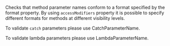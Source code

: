Checks that method parameter names conform to a format specified by the format property. By using `accessModifiers` property it is possible to specify different formats for methods at different visibility levels.

To validate `catch` parameters please use CatchParameterName.

To validate lambda parameters please use LambdaParameterName.